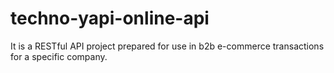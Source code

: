 # techno-yapi-online-api
It is a RESTful API project prepared for use in b2b e-commerce transactions for a specific company.
